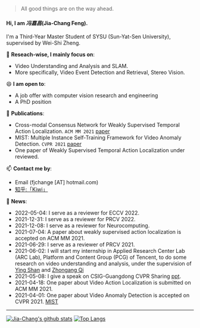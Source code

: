 > All good things are on the way ahead.


#### Hi, I am *冯嘉昌*(Jia-Chang Feng).

I'm a Third-Year Master Student of SYSU (Sun-Yat-Sen University), supervised by Wei-Shi Zheng.

🔭 **Reseach-wise, I mainly focus on**:

- Video Understanding and Analysis and SLAM.
- More specifically, Video Event Detection and Retrieval, Stereo Vision.

😄 **I am open to**:

- A job offer with computer vision research and engineering
- A PhD position


🌱 **Publications**:
- Cross-modal Consensus Network for Weakly Supervised Temporal Action Localization. `ACM MM 2021` [paper](https://arxiv.org/abs/2107.12589)
- MIST: Multiple Instance Self-Training Framework for Video Anomaly Detection.  `CVPR 2021` [paper](https://arxiv.org/abs/2104.01633)
- One paper of Weakly Supervised Temporal Action Localization under reviewed.    

📫 **Contact me by**:
- Email (fjchange [AT] hotmail.com)
- [知乎:「Kiwi」](https://www.zhihu.com/people/feng-jia-chang)

💬 **News**:
- 2022-05-04: I serve as a reviewer for ECCV 2022. 
- 2021-12-31: I serve as a reviewer for PRCV 2022. 
- 2021-12-08: I serve as a reviewer for Neurocomputing. 
- 2021-07-04: A paper about weakly supervised action localization is accepted on ACM MM 2021.
- 2021-06-29: I serve as a reviewer of PRCV 2021.
- 2021-06-02: I will start my internship in Applied Research Center Lab (ARC Lab), Platform and Content Group (PCG) of Tencent, to do some research on video understanding and analysis, under the supervision of [Ying Shan](https://scholar.google.com/citations?user=4oXBp9UAAAAJ&hl=zh-CN&oi=ao) and [Zhongang Qi](https://scholar.google.com/citations?user=zJvrrusAAAAJ&hl=zh-CN&oi=ao)
- 2021-05-08: I give a speak on CSIG-Guangdong CVPR Sharing [ppt](https://fjchange.github.io/img/广东学术报告会-冯嘉昌-MIST.pdf).
- 2021-04-18: One paper about Video Action Localization is submitted on ACM MM 2021.
- 2021-04-01: One paper about Video Anomaly Detection is accepted on CVPR 2021. [MIST](https://arxiv.org/abs/2104.01633)

----


[![Jia-Chang's github stats](https://github-readme-stats.vercel.app/api?username=fjchange&theme=material-palenight&count_private=true&hide=contribs)](https://github.com/anuraghazra/github-readme-stats)
[![Top Langs](https://github-readme-stats.vercel.app/api/top-langs/?username=fjchange&theme=material-palenight&hide=Jupyter&layout=compact)](https://github.com/anuraghazra/github-readme-stats)
